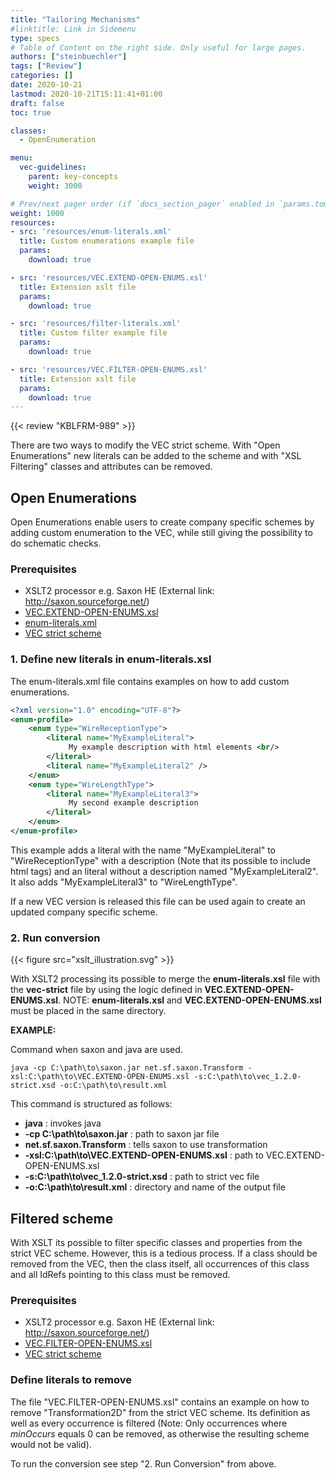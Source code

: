 ```yaml
---
title: "Tailoring Mechanisms"
#linktitle: Link in Sidemenu
type: specs
# Table of Content on the right side. Only useful for large pages.
authors: ["steinbuechler"]
tags: ["Review"]
categories: []
date: 2020-10-21
lastmod: 2020-10-21T15:11:41+01:00
draft: false
toc: true

classes:
  - OpenEnumeration

menu:
  vec-guidelines:
    parent: key-concepts
    weight: 3000

# Prev/next pager order (if `docs_section_pager` enabled in `params.toml`)
weight: 1000
resources:
- src: 'resources/enum-literals.xml'
  title: Custom enumerations example file
  params:
    download: true

- src: 'resources/VEC.EXTEND-OPEN-ENUMS.xsl'
  title: Extension xslt file
  params:
    download: true

- src: 'resources/filter-literals.xml'
  title: Custom filter example file
  params:
    download: true

- src: 'resources/VEC.FILTER-OPEN-ENUMS.xsl'
  title: Extension xslt file
  params:
    download: true
---
```


{{< review "KBLFRM-989" >}}

There are two ways to modify the VEC strict scheme. With "Open Enumerations" new literals can be added to the scheme and with "XSL Filtering" classes and attributes can be removed.

## Open Enumerations

Open Enumerations enable users to create company specific schemes by adding custom enumeration to the VEC, while still giving the possibility to do schematic checks.

### Prerequisites
- XSLT2 processor e.g. Saxon HE (External link: <http://saxon.sourceforge.net/>)
- <a href="documents/VEC.EXTEND-OPEN-ENUMS.xsl" download >VEC.EXTEND-OPEN-ENUMS.xsl</a>
- <a href="documents/enum-literals.xml" download >enum-literals.xml</a>
- [VEC strict scheme](<https://ecad-wiki.prostep.org/specifications/vec/>)

### 1. Define new literals in enum-literals.xsl

The enum-literals.xml file contains examples on how to add custom enumerations.

```xml
<?xml version="1.0" encoding="UTF-8"?>
<enum-profile>
    <enum type="WireReceptionType">
        <literal name="MyExampleLiteral">
             My example description with html elements <br/>
        </literal>
        <literal name="MyExampleLiteral2" />
    </enum>
    <enum type="WireLengthType">
        <literal name="MyExampleLiteral3">
             My second example description
        </literal>
    </enum>
</enum-profile>
```

This example adds a literal with the name "MyExampleLiteral" to "WireReceptionType" with a description (Note that its possible to include html tags) and an literal without a description named "MyExampleLiteral2". It also adds "MyExampleLiteral3" to "WireLengthType". 

If a new VEC version is released this file can be used again to create an updated company specific scheme.

### 2. Run conversion

{{< figure src="xslt_illustration.svg" >}}

With XSLT2 processing its possible to merge the **enum-literals.xsl** file with the **vec-strict** file by using the logic defined in **VEC.EXTEND-OPEN-ENUMS.xsl**. NOTE: **enum-literals.xsl** and **VEC.EXTEND-OPEN-ENUMS.xsl** must be placed in the same directory. 

**EXAMPLE:**

Command when saxon and java are used.

```console
java -cp C:\path\to\saxon.jar net.sf.saxon.Transform -xsl:C:\path\to\VEC.EXTEND-OPEN-ENUMS.xsl -s:C:\path\to\vec_1.2.0-strict.xsd -o:C:\path\to\result.xml
```

This command is structured as follows:
- **java** : invokes java
- **-cp C:\path\to\saxon.jar** : path to saxon jar file
- **net.sf.saxon.Transform** : tells saxon to use transformation
- **-xsl:C:\path\to\VEC.EXTEND-OPEN-ENUMS.xsl** : path to VEC.EXTEND-OPEN-ENUMS.xsl
- **-s:C:\path\to\vec_1.2.0-strict.xsd** : path to strict vec file
- **-o:C:\path\to\result.xml** : directory and name of the output file

## Filtered scheme

With XSLT its possible to filter specific classes and properties from the strict VEC scheme. However, this is a tedious process. If a class should be removed from the VEC, then the class itself, all occurrences of this class and all IdRefs pointing to this class must be removed.

### Prerequisites
- XSLT2 processor e.g. Saxon HE (External link: <http://saxon.sourceforge.net/>)
- <a href="documents/VEC.FILTER-OPEN-ENUMS.xsl" download >VEC.FILTER-OPEN-ENUMS.xsl</a>
- [VEC strict scheme](<https://ecad-wiki.prostep.org/specifications/vec/>)

### Define literals to remove

The file "VEC.FILTER-OPEN-ENUMS.xsl" contains an example on how to remove "Transformation2D" from the strict VEC scheme. Its definition as well as every occurrence is filtered (Note: Only occurrences where *minOccurs* equals 0 can be removed, as otherwise the resulting scheme would not be valid).

To run the conversion see step "2. Run Conversion" from above. 
